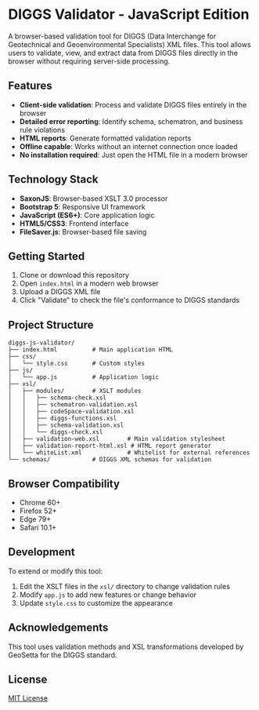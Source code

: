 # DIGGS Validator - JavaScript Edition

A browser-based validation tool for DIGGS (Data Interchange for Geotechnical and Geoenvironmental Specialists) XML files. This tool allows users to validate, view, and extract data from DIGGS files directly in the browser without requiring server-side processing.

## Features

- **Client-side validation**: Process and validate DIGGS files entirely in the browser
- **Detailed error reporting**: Identify schema, schematron, and business rule violations
- **HTML reports**: Generate formatted validation reports
- **Offline capable**: Works without an internet connection once loaded
- **No installation required**: Just open the HTML file in a modern browser

## Technology Stack

- **SaxonJS**: Browser-based XSLT 3.0 processor
- **Bootstrap 5**: Responsive UI framework
- **JavaScript (ES6+)**: Core application logic
- **HTML5/CSS3**: Frontend interface
- **FileSaver.js**: Browser-based file saving

## Getting Started

1. Clone or download this repository
2. Open `index.html` in a modern web browser
3. Upload a DIGGS XML file
4. Click "Validate" to check the file's conformance to DIGGS standards

## Project Structure

```
diggs-js-validator/
├── index.html          # Main application HTML
├── css/
│   └── style.css       # Custom styles
├── js/
│   └── app.js          # Application logic
├── xsl/
│   ├── modules/        # XSLT modules
│   │   ├── schema-check.xsl
│   │   ├── schematron-validation.xsl
│   │   ├── codeSpace-validation.xsl
│   │   ├── diggs-functions.xsl
│   │   ├── schema-validation.xsl
│   │   └── diggs-check.xsl
│   ├── validation-web.xsl        # Main validation stylesheet
│   ├── validation-report-html.xsl # HTML report generator
│   └── whiteList.xml             # Whitelist for external references
└── schemas/            # DIGGS XML schemas for validation
```

## Browser Compatibility

- Chrome 60+
- Firefox 52+
- Edge 79+
- Safari 10.1+

## Development

To extend or modify this tool:

1. Edit the XSLT files in the `xsl/` directory to change validation rules
2. Modify `app.js` to add new features or change behavior
3. Update `style.css` to customize the appearance

## Acknowledgements

This tool uses validation methods and XSL transformations developed by GeoSetta for the DIGGS standard.

## License

[MIT License](LICENSE)